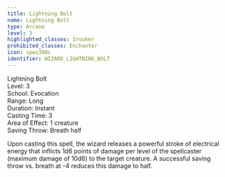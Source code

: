 ```yaml
---
title: Lightning Bolt
name: Lightning Bolt
type: Arcane
level: 3
highlighted_classes: Invoker
prohibited_classes: Enchanter
icon: spwi308c
identifier: WIZARD_LIGHTNING_BOLT
---
```

Lightning Bolt  
Level: 3  
School: Evocation  
Range: Long  
Duration: Instant  
Casting Time: 3  
Area of Effect: 1 creature  
Saving Throw: Breath half  
  
Upon casting this spell, the wizard releases a powerful stroke of electrical energy that inflicts 1d6 points of damage per level of the spellcaster (maximum damage of 10d6) to the target creature. A successful saving throw vs. breath at -4 reduces this damage to half.  
